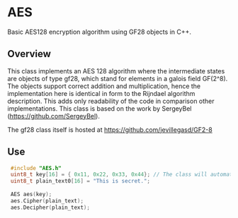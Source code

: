 # AES
 Basic AES128 encryption algorithm using GF28 objects in C++.

## Overview
This class implements an AES 128 algorithm where the intermediate states are objects of type gf28, which stand for elements in a galois field GF(2^8). The objects support correct addition and multiplication, hence the implementation here is identical in form to the Rijndael algorithm description. This adds only readability of the code in comparison other implementations. This class is based on the work by SergeyBel (https://github.com/SergeyBel).

The gf28 class itself is hosted at https://github.com/jevillegasd/GF2-8

## Use
```c++
 #include "AES.h"
 uint8_t key[16] = { 0x11, 0x22, 0x33, 0x44}; // The class will automaticaly expand the key when declared.
 uint8_t plain_text0[16] = "This is secret.";
 
 AES aes(key);
 aes.Cipher(plain_text);
 aes.Decipher(plain_text);

```
